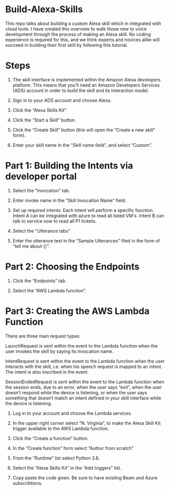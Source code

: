 # Build-Alexa-Skills
This repo talks about building a custom Alexa skill which in integrated with cloud tools.
I have created this overview to walk those new to voice development through the process of making an Alexa skill. No coding experience is required for this, and we think experts and novices alike will succeed in building their first skill by following this tutorial.

# Steps
1) The skill interface is implemented within the Amazon Alexa developers platform. This means that you’ll need an Amazon Developers Services (ADS) account in order to build the skill and its interaction model.

2) Sign in to your ADS account and choose Alexa.

3) Click the “Alexa Skills Kit”

4) Click the “Start a Skill” button.

5) Click the “Create Skill” button (this will open the “Create a new skill” form).

6) Enter your skill name in the “Skill name field”, and select “Custom”.

# Part 1: Building the Intents via developer portal

1) Select the “Invocation” tab.

2) Enter invoke name in the “Skill Invocation Name” field.

3) Set up required intents. Each intent will perform a specific function. Intent A can be integrated with azure to read all listed VM's.
Intent B can talk to service now to read all P1 tickets.

4) Select the "Utterance tabs"

5) Enter the utterance text in the “Sample Utterances” filed in the form of “tell me about {}”.

# Part 2: Choosing the Endpoints

1) Click the “Endpoints” tab.

2) Select the “AWS Lambda function”.

# Part 3: Creating the AWS Lambda Function

There are three main request types:

LaunchRequest is sent within the event to the Lambda function when the user invokes the skill by saying its invocation name.

IntentRequest is sent within the event to the Lambda function when the user interacts with the skill, i.e. when his speech request is mapped to an intent. The intent is also inscribed in the event.

SessionEndedRequest is sent within the event to the Lambda function when the session ends, due to an error, when the user says “exit”, when the user doesn’t respond while the device is listening, or when the user says something that doesn’t match an intent defined in your skill interface while the device is listening.

1) Log in to your account and choose the Lambda services.

2) In the upper right corner select “N. Virginia”, to make the Alexa Skill Kit trigger available to the AWS Lambda function.

3) Click the “Create a function” button.

4) In the “Create function” form select “Author from scratch”

5) From the “Runtime” list select Python 3.6.

6) Select the “Alexa Skills Kit” in the “Add triggers” list.

7) Copy paste the code given. Be sure to have existing Beam and Azure subscribtions.


